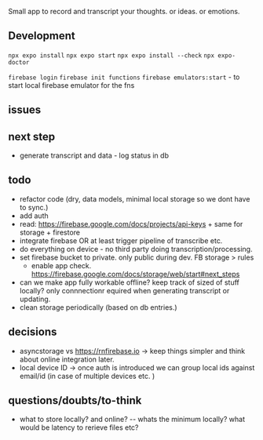 Small app to record and transcript your thoughts. or ideas. or emotions.

## Development

`npx expo install`
`npx expo start`
`npx expo install --check`
`npx expo-doctor`

`firebase login`
`firebase init functions`
`firebase emulators:start` - to start local firebase emulator for the fns

## issues

## next step

- generate transcript and data - log status in db

## todo

- refactor code (dry, data models, minimal local storage so we dont have to sync.)
- add auth
- read: https://firebase.google.com/docs/projects/api-keys + same for storage + firestore
- integrate firebase OR at least trigger pipeline of transcribe etc.
- do everything on device - no third party doing transcription/processing.
- set firebase bucket to private. only public during dev. FB storage > rules
  - enable app check. https://firebase.google.com/docs/storage/web/start#next_steps
- can we make app fully workable offline? keep track of sized of stuff locally? only connnectionr equired when generating transcript or updating.
- clean storage periodically (based on db entries.)

## decisions

- asyncstorage vs https://rnfirebase.io -> keep things simpler and think about online integration later.
- local device ID -> once auth is introduced we can group local ids against email/id (in case of multiple devices etc. )

## questions/doubts/to-think

- what to store locally? and online? -- whats the minimum locally? what would be latency to rerieve files etc?
